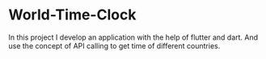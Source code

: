# World-Time-Clock
In this project I develop an application with the help of flutter and dart. And use the concept of API calling to get time of different countries.
